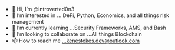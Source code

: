- 👋 Hi, I’m @introverted0n3
- 👀 I’m interested in ... DeFi, Python, Economics, and all things risk management
- 🌱 I’m currently learning ...Security Frameworks, AMS, and Bash
- 💞️ I’m looking to collaborate on ...All things Blockchain
- 📫 How to reach me ...kenestokes.dev@outlook.com

<!---
introverted0n3/introverted0n3 is a ✨ special ✨ repository because its `README.md` (this file) appears on your GitHub profile.
You can click the Preview link to take a look at your changes.
--->
